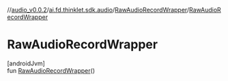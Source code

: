 //[audio_v0.0.2](../../../index.md)/[ai.fd.thinklet.sdk.audio](../index.md)/[RawAudioRecordWrapper](index.md)/[RawAudioRecordWrapper](-raw-audio-record-wrapper.md)

# RawAudioRecordWrapper

[androidJvm]\
fun [RawAudioRecordWrapper](-raw-audio-record-wrapper.md)()
